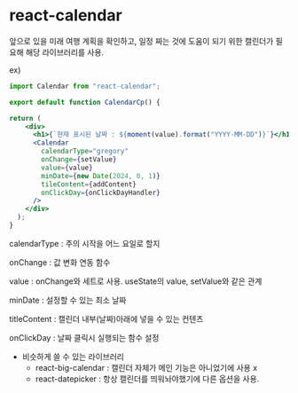 # react-calendar

앞으로 있을 미래 여행 계획을 확인하고, 일정 짜는 것에 도움이 되기 위한 캘린더가 필요해 해당 라이브러리를 사용.

ex)

```jsx
import Calendar from "react-calendar";

export default function CalendarCp() {

return (
    <div>
      <h1>{`현재 표시된 날짜 : ${moment(value).format("YYYY-MM-DD")}`}</h1>
      <Calendar
        calendarType="gregory"
        onChange={setValue}
        value={value}
        minDate={new Date(2024, 0, 1)}
        tileContent={addContent}
        onClickDay={onClickDayHandler}
      />
    </div>
  );
}
```

calendarType : 주의 시작을 어느 요일로 할지

onChange : 값 변화 연동 함수

value : onChange와 세트로 사용. useState의 value, setValue와 같은 관계

minDate : 설정할 수 있는 최소 날짜

titleContent : 캘린더 내부(날짜)아래에 넣을 수 있는 컨텐츠

onClickDay : 날짜 클릭시 실행되는 함수 설정

- 비슷하게 쓸 수 있는 라이브러리
    - react-big-calendar : 캘린더 자체가 메인 기능은 아니었기에 사용  x
    - react-datepicker : 항상 캘린더를 띄워놔야했기에 다른 옵션을 사용.